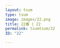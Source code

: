 ```yaml
---
layout: tsum
type: tsum
image: images/22.png
title: 22番 | 22
permalink: tsumtsum/22
ID: "22"

---
```

